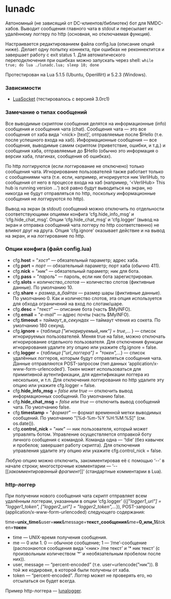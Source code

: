 lunadc
======

Автономный (не зависящий от DC-клиентов/библиотек) бот для NMDC-хабов. Выводит сообщения главного чата в stdout и пересылает их удалённому логгеру по http (основная, но отключаемая функция).

Настраивается редактированием файла config.lua (описание опций ниже). Делает одну попытку коннекта, при ошибках не реконнектится и завершает работу с exit status 1. Для автоматического переподключения при ошибках можно запускать через shell: `while true; do lua ./lunadc.lua; sleep 10; done`

Протестирован на Lua 5.1.5 (Ubuntu, OpenWrt) и 5.2.3 (Windows).

### Зависимости

* [LuaSocket](http://w3.impa.br/~diego/software/luasocket/) (тестировалось с версией 3.0rc1)

### Замечание о типах сообщений

Все выводимые скриптом сообщения делятся на информационные (info) сообщения и сообщения чата (chat). Сообщения чата — это все сообщения от хаба вида ‘\<nick\> [text]’, отправляемые после $Hello (т.е. после успешного входа на хаб). Информационные сообщения — все сообщения, выводимые самим скриптом (приветствие, ошибки, и т.д.) и сообщения хаба, отправляемые до $Hello (обычно это информация о версии хаба, плагинах, сообщения об ошибках).

По http логгируются (если логгирование не отключено) только сообщения чата. Игнорирование пользователей также работает только c сообщениями чата (т.е. если, например, игнорируется ник VerliHub, то сообщения от него в процессе входа на хаб (например, ‘\<VerliHub\> This hub is running version …’) всё равно будут выводиться на экран, но никогда не будут отправляться по http, поскольку информационные сообщения не логгируются по http).

Вывод на экран (в stdout) сообщений можно отключить по отдельности соответствующими опциями конфига ‘cfg.hide_info_msg’ и ‘cfg.hide_chat_msg’. Опции ‘cfg.hide_chat_msg’ и ‘cfg.logger’ (вывод на экран и отправка сообщений чата логгеру по http соответственно) не влияют друг на друга. Опция ‘cfg.ignore’ оказывает действие и на вывод на экран, и на логгирование по http.

### Опции конфига (файл config.lua)

* cfg.**host** = "*хост*" — обязательный параметр; адрес хаба.
* cfg.**port** = *порт* — обязательный параметр; порт хаба (обычно 411).
* cfg.**nick** = "*ник*" — обязательный параметр; ник для бота.
* cfg.**pass** = "*пароль*" — пароль, если ник бота зарегистрирован.
* cfg.**slots** = *количество_слотов* — количество слотов (фиктивные данные). По умолчанию 10.
* cfg.**share** = *размер\_в\_байтах* — размер шары (фиктивные данные). По умолчанию 0. Как и количество слотов, эта опция используется для обхода ограничений на вход по слотам/шаре.
* cfg.**desc** = "*текст*" — описание бота (часть $MyINFO).
* cfg.**email** = "*e-mail*" — адрес почты (часть $MyINFO).
* cfg.**timeout** = *таймаут\_в\_секундах* — таймаут чтения из сокета. По умолчанию 180 секунд.
* cfg.**ignore** = {*таблица ["игнорируемый_ник"] = true*,… } — список игнорируемых пользователей. Меняя true на false, можно отключать игнорирование отдельного пользователя. Для отключения функции игнорирования удалите эту опцию или укажите cfg.ignore = false.
* cfg.**logger** = {*таблица ["url_логгера"] = "токен",…*} — список удалённых логгеров, которым будут отправляться сообщения чата. Данные отправляются POST-запросом (тип данных ‘application/x-www-form-urlencoded’). Токен может использоваться для примитивной аутентификации, для идентификации логгера из нескольких, и т.п. Для отключения логгирования по http удалите эту опцию или укажите cfg.logger = false.
* cfg.**hide_info_msg** = *false или true* — отключить вывод информационных сообщений. По умолчанию false.
* cfg.**hide_chat_msg** = *false или true* — отключить вывод сообщений чата. По умолчанию false.
* cfg.**timestamp** = "*формат*" — формат временной метки выводимых сообщений. По умолчанию "[%d-%m-%Y %H:%M:%S]" (см. os.date()).
* cfg.**control_nick** = "*ник*" — ник пользователя, который может управлять ботом. Управление осуществляется отправкой боту личного сообщения с командой. Команда одна — ‘!die’ (без кавычек и пробелов; завершает работу скрипта). Для отключения управления удалите эту опцию или укажите cfg.control_nick = false.

Любую опцию можно отключить, закомментировав её с помощью ‘--’ в начале строки; многострочные комментарии — ‘--[[*закомментированный фрагмент*]]’ (стандартные комментарии в Lua).

### http-логгер

При получении нового сообщения чата скрипт отправляет всем удалённым логгерам, указанным в опции ‘cfg.logger’ ({*["logger1_url"] = "logger1_token", ["logger2_url"] = "logger2_token",…*}), POST-запросы (application/x-www-form-urlencoded) следующего содержания:

time=**unix_time**&user=**ник**&message=**текст_сообщения**&me=**0_или_1**&token=**токен**

* time — UNIX-время получения сообщения.
* me — 0 или 1. 0 — обычное сообщение; 1 — ‘/me’-сообщение (распознаются сообщения вида ‘\<ник\> /me текст’ и ‘\* ник текст’ (с произвольным количеством ‘\*’ и необязательным пробелом после них)).
* user, message — “percent-encoded” (т.е. user=urlencode("ник")). В той же кодировке, в которой были получены от хаба.
* token — “percent-encoded”. Логгер может не проверять его, но отсылаться он будет всегда.

Пример http-логгера — [lunalogger](https://github.com/un-def/lunalogger).
